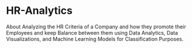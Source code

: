 # HR-Analytics
About Analyzing the HR Criteria of a Company and how they promote their Employees and keep Balance between them using Data Analytics, Data Visualizations, and Machine Learning Models for Classification Purposes.
